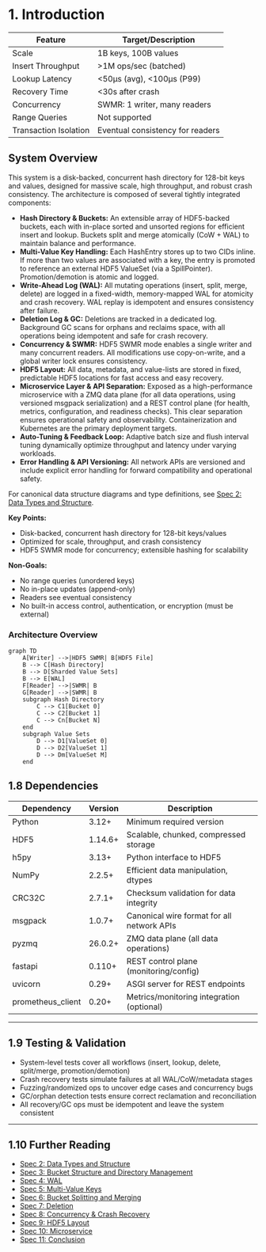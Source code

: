 # 1. Introduction

| Feature                | Target/Description                       |
|------------------------|------------------------------------------|
| Scale                  | 1B keys, 100B values                     |
| Insert Throughput      | >1M ops/sec (batched)                    |
| Lookup Latency         | <50μs (avg), <100μs (P99)                |
| Recovery Time          | <30s after crash                         |
| Concurrency            | SWMR: 1 writer, many readers             |
| Range Queries          | Not supported                            |
| Transaction Isolation  | Eventual consistency for readers         |

## System Overview

This system is a disk-backed, concurrent hash directory for 128-bit keys and values, designed for massive scale, high throughput, and robust crash consistency. The architecture is composed of several tightly integrated components:

- **Hash Directory & Buckets:** An extensible array of HDF5-backed buckets, each with in-place sorted and unsorted regions for efficient insert and lookup. Buckets split and merge atomically (CoW + WAL) to maintain balance and performance.
- **Multi-Value Key Handling:** Each HashEntry stores up to two CIDs inline. If more than two values are associated with a key, the entry is promoted to reference an external HDF5 ValueSet (via a SpillPointer). Promotion/demotion is atomic and logged.
- **Write-Ahead Log (WAL):** All mutating operations (insert, split, merge, delete) are logged in a fixed-width, memory-mapped WAL for atomicity and crash recovery. WAL replay is idempotent and ensures consistency after failure.
- **Deletion Log & GC:** Deletions are tracked in a dedicated log. Background GC scans for orphans and reclaims space, with all operations being idempotent and safe for crash recovery.
- **Concurrency & SWMR:** HDF5 SWMR mode enables a single writer and many concurrent readers. All modifications use copy-on-write, and a global writer lock ensures consistency.
- **HDF5 Layout:** All data, metadata, and value-lists are stored in fixed, predictable HDF5 locations for fast access and easy recovery.
- **Microservice Layer & API Separation:** Exposed as a high-performance microservice with a ZMQ data plane (for all data operations, using versioned msgpack serialization) and a REST control plane (for health, metrics, configuration, and readiness checks). This clear separation ensures operational safety and observability. Containerization and Kubernetes are the primary deployment targets.
- **Auto-Tuning & Feedback Loop:** Adaptive batch size and flush interval tuning dynamically optimize throughput and latency under varying workloads.
- **Error Handling & API Versioning:** All network APIs are versioned and include explicit error handling for forward compatibility and operational safety.

For canonical data structure diagrams and type definitions, see [Spec 2: Data Types and Structure](spec%202%20-%20Data%20Types%20and%20Structure.md).

**Key Points:**
- Disk-backed, concurrent hash directory for 128-bit keys/values
- Optimized for scale, throughput, and crash consistency
- HDF5 SWMR mode for concurrency; extensible hashing for scalability

**Non-Goals:**
- No range queries (unordered keys)
- No in-place updates (append-only)
- Readers see eventual consistency
- No built-in access control, authentication, or encryption (must be external)

### Architecture Overview
```mermaid
graph TD
    A[Writer] -->|HDF5 SWMR| B[HDF5 File]
    B --> C[Hash Directory]
    B --> D[Sharded Value Sets]
    B --> E[WAL]
    F[Reader] -->|SWMR| B
    G[Reader] -->|SWMR| B
    subgraph Hash Directory
        C --> C1[Bucket 0]
        C --> C2[Bucket 1]
        C --> Cn[Bucket N]
    end
    subgraph Value Sets
        D --> D1[ValueSet 0]
        D --> D2[ValueSet 1]
        D --> Dm[ValueSet M]
    end
```

## 1.8 Dependencies

| Dependency       | Version   | Description                                  |
|------------------|-----------|----------------------------------------------|
| Python           | 3.12+     | Minimum required version                     |
| HDF5             | 1.14.6+   | Scalable, chunked, compressed storage        |
| h5py             | 3.13+     | Python interface to HDF5                     |
| NumPy            | 2.2.5+    | Efficient data manipulation, dtypes          |
| CRC32C           | 2.7.1+    | Checksum validation for data integrity       |
| msgpack          | 1.0.7+    | Canonical wire format for all network APIs   |
| pyzmq            | 26.0.2+   | ZMQ data plane (all data operations)         |
| fastapi          | 0.110+    | REST control plane (monitoring/config)       |
| uvicorn          | 0.29+     | ASGI server for REST endpoints               |
| prometheus_client| 0.20+     | Metrics/monitoring integration (optional)    |

---

## 1.9 Testing & Validation

- System-level tests cover all workflows (insert, lookup, delete, split/merge, promotion/demotion)
- Crash recovery tests simulate failures at all WAL/CoW/metadata stages
- Fuzzing/randomized ops to uncover edge cases and concurrency bugs
- GC/orphan detection tests ensure correct reclamation and reconciliation
- All recovery/GC ops must be idempotent and leave the system consistent

---

## 1.10 Further Reading

- [Spec 2: Data Types and Structure](spec%202%20-%20Data%20Types%20and%20Structure.md)
- [Spec 3: Bucket Structure and Directory Management](spec%203%20-%20Bucket%20Structure%20and%20Directory%20Management.md)
- [Spec 4: WAL](spec%204%20-%20WAL.md)
- [Spec 5: Multi-Value Keys](spec%205%20-%20Multi-Value%20Keys.md)
- [Spec 6: Bucket Splitting and Merging](spec%206%20-%20Bucket%20Splitting%20and%20Merging.md)
- [Spec 7: Deletion](spec%207%20-%20Deletion.md)
- [Spec 8: Concurrency & Crash Recovery](spec%208%20-%20Concurrency%20&%20Crash%20Recovery.md)
- [Spec 9: HDF5 Layout](spec%209%20-%20HDF5.md)
- [Spec 10: Microservice](spec%2010%20-%20Microservice.md)
- [Spec 11: Conclusion](spec%2011%20-%20Conclusion.md)